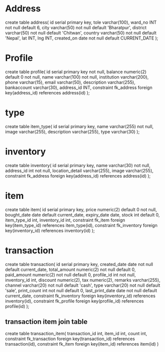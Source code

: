 # Address

create table address(
id serial primary key,
tole varchar(100),
ward_no INT not null default 6,
city varchar(50) not null default 'Bharatpur',
district varchar(50) not null default 'Chitwan',
country varchar(50) not null default 'Nepal',
lat INT,
lng INT,
created_on date not null default CURRENT_DATE
);

# Profile

create table profile(
id serial primary key not null,
balance numeric(2) default 0 not null,
name varchar(100) not null,
institution varchar(200),
phone varchar(15),
email varchar(50),
description varchar(255),
bankaccount varchar(30),
address_id INT,
constraint fk_address foreign key(address_id) references address(id)
);

# type

create table item_type(
id serial primary key,
name varchar(255) not null,
image varchar(255),
description varchar(255),
type varchar(30)
);

# inventory

create table inventory(
id serial primary key,
name varchar(30) not null,
address_id int not null,
location_detail varchar(255),
image varchar(255),
constraint fk_address foreign key(address_id) references address(id)
);

# item

create table item(
id serial primary key,
price numeric(2) default 0 not null,
bought_date date default current_date,
expiry_date date,
stock int default 0,
item_type_id int,
inventory_id int,
constraint fk_item foreign key(item_type_id) references item_type(id),
constraint fk_inventory foreign key(inventory_id) references inventory(id)
);

# transaction

create table transaction(
id serial primary key,
created_date date not null default current_date,
total_amount numeric(2) not null default 0,
paid_amount numeric(2) not null default 0,
profile_id int not null,
inventory_id int,
discount numeric(2),
tax numeric(2),
remarks varchar(255),
channel varchar(20) not null default 'cash',
type varchar(20) not null default 'sale',
print_count int not null default 0,
last_print_date date not null default current_date,
constraint fk_inventory foreign key(inventory_id) references inventory(id),
constraint fk_profile foreign key(profile_id) references profile(id)
);

## transaction item join table

create table transaction_item(
transaction_id int,
item_id int,
count int,
constraint fk_transaction foreign key(transaction_id) references transaction(id),
constraint fk_item foreign key(item_id) references item(id)
)
